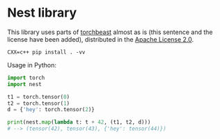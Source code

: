 
# Nest library

This library uses parts of [torchbeast](https://github.com/facebookresearch/torchbeast) almost as is (this sentence and the license have been added), distributed in the [Apache License 2.0](https://www.apache.org/licenses/LICENSE-2.0).

```shell
CXX=c++ pip install . -vv
```

Usage in Python:

```python
import torch
import nest

t1 = torch.tensor(0)
t2 = torch.tensor(1)
d = {'hey': torch.tensor(2)}

print(nest.map(lambda t: t + 42, (t1, t2, d)))
# --> (tensor(42), tensor(43), {'hey': tensor(44)})
```
